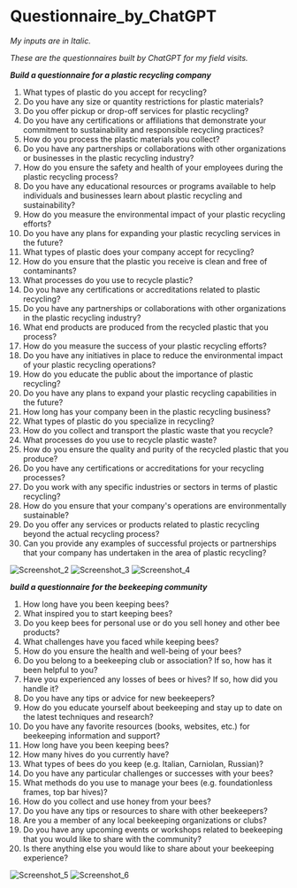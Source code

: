 # Questionnaire_by_ChatGPT

_My inputs are in Italic._

_These are the questionnaires built by ChatGPT for my field visits._

***Build a questionnaire for a plastic recycling company***

1. What types of plastic do you accept for recycling?
2. Do you have any size or quantity restrictions for plastic materials?
3. Do you offer pickup or drop-off services for plastic recycling?
4. Do you have any certifications or affiliations that demonstrate your commitment to sustainability and responsible recycling practices?
5. How do you process the plastic materials you collect?
6. Do you have any partnerships or collaborations with other organizations or businesses in the plastic recycling industry?
7. How do you ensure the safety and health of your employees during the plastic recycling process?
8. Do you have any educational resources or programs available to help individuals and businesses learn about plastic recycling and sustainability?
9. How do you measure the environmental impact of your plastic recycling efforts?
10. Do you have any plans for expanding your plastic recycling services in the future?
11. What types of plastic does your company accept for recycling?
12. How do you ensure that the plastic you receive is clean and free of contaminants?
13. What processes do you use to recycle plastic?
14. Do you have any certifications or accreditations related to plastic recycling?
15. Do you have any partnerships or collaborations with other organizations in the plastic recycling industry?
16. What end products are produced from the recycled plastic that you process?
17. How do you measure the success of your plastic recycling efforts?
18. Do you have any initiatives in place to reduce the environmental impact of your plastic recycling operations?
19. How do you educate the public about the importance of plastic recycling?
20. Do you have any plans to expand your plastic recycling capabilities in the future?
21. How long has your company been in the plastic recycling business?
22. What types of plastic do you specialize in recycling?
23. How do you collect and transport the plastic waste that you recycle?
24. What processes do you use to recycle plastic waste?
25. How do you ensure the quality and purity of the recycled plastic that you produce?
26. Do you have any certifications or accreditations for your recycling processes?
27. Do you work with any specific industries or sectors in terms of plastic recycling?
28. How do you ensure that your company's operations are environmentally sustainable?
29. Do you offer any services or products related to plastic recycling beyond the actual recycling process?
30. Can you provide any examples of successful projects or partnerships that your company has undertaken in the area of plastic recycling?

![Screenshot_2](https://user-images.githubusercontent.com/34301365/209962087-312441f0-cc31-40a8-a217-bd2bf254e385.png)
![Screenshot_3](https://user-images.githubusercontent.com/34301365/209962112-fa5522a9-5bbe-482e-8fd3-527710445a1e.png)
![Screenshot_4](https://user-images.githubusercontent.com/34301365/209962159-e8fb4bfc-5d29-4621-9a5c-f0e6a9eb58df.png)

***build a questionnaire for the beekeeping community***
1. How long have you been keeping bees?
2. What inspired you to start keeping bees?
3. Do you keep bees for personal use or do you sell honey and other bee products?
4. What challenges have you faced while keeping bees?
5. How do you ensure the health and well-being of your bees?
6. Do you belong to a beekeeping club or association? If so, how has it been helpful to you?
7. Have you experienced any losses of bees or hives? If so, how did you handle it?
8. Do you have any tips or advice for new beekeepers?
9. How do you educate yourself about beekeeping and stay up to date on the latest techniques and research?
10. Do you have any favorite resources (books, websites, etc.) for beekeeping information and support?
11. How long have you been keeping bees?
12. How many hives do you currently have?
13. What types of bees do you keep (e.g. Italian, Carniolan, Russian)?
14. Do you have any particular challenges or successes with your bees?
15. What methods do you use to manage your bees (e.g. foundationless frames, top bar hives)?
16. How do you collect and use honey from your bees?
17. Do you have any tips or resources to share with other beekeepers?
18. Are you a member of any local beekeeping organizations or clubs?
19. Do you have any upcoming events or workshops related to beekeeping that you would like to share with the community?
20. Is there anything else you would like to share about your beekeeping experience?

![Screenshot_5](https://user-images.githubusercontent.com/34301365/209962184-9235e0fe-c73e-4f13-95da-3e38d0e8e534.png)
![Screenshot_6](https://user-images.githubusercontent.com/34301365/209962200-8c50bed7-04b3-4536-9c19-2049aa472090.png)

